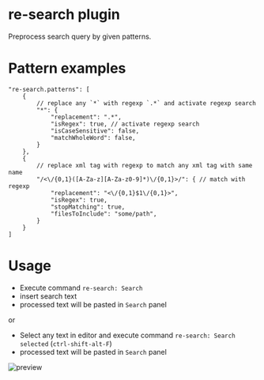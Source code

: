 # re-search plugin

Preprocess search query by given patterns.

# Pattern examples

```json5
"re-search.patterns": [
	{
		// replace any `*` with regexp `.*` and activate regexp search
		"*": {
			"replacement": ".*",
			"isRegex": true, // activate regexp search
			"isCaseSensitive": false,
			"matchWholeWord": false,
		}
	},
	{
		// replace xml tag with regexp to match any xml tag with same name
		"/<\/{0,1}([A-Za-z][A-Za-z0-9]*)\/{0,1}>/": { // match with regexp
			"replacement": "<\/{0,1}$1\/{0,1}>",
			"isRegex": true,
			"stopMatching": true,
			"filesToInclude": "some/path",
		}
	}
]
```

# Usage

- Execute command `re-search: Search`
- insert search text
- processed text will be pasted in `Search` panel

or

- Select any text in editor and execute command `re-search: Search selected` (`ctrl-shift-alt-F`)
- processed text will be pasted in `Search` panel

![preview](https://raw.githubusercontent.com/profelis/re-search/master/preview.gif)
